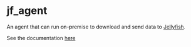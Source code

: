 # jf_agent

An agent that can run on-premise to download and send data to [Jellyfish](https://jellyfish.co/).

See the documentation [here](https://jellyfish-ai.github.io/jf_agent/)